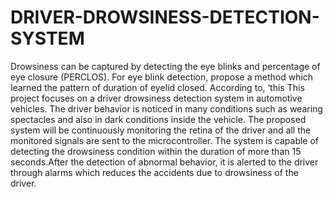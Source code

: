# DRIVER-DROWSINESS-DETECTION-SYSTEM
Drowsiness can be captured by detecting the eye blinks and percentage of eye closure (PERCLOS). For eye blink detection, propose a method which learned the pattern of duration of eyelid closed. According to, ‘this  This project focuses on a driver drowsiness detection system in automotive vehicles. The driver behavior is noticed in many conditions such as wearing spectacles and also in dark conditions inside the vehicle. The proposed system will be continuously monitoring the retina of the driver and all the monitored signals are sent to the microcontroller. The system is capable of detecting the drowsiness condition within the duration of more than 15 seconds.After the detection of abnormal behavior, it is alerted to the driver through alarms which reduces the accidents due to drowsiness of the driver.

